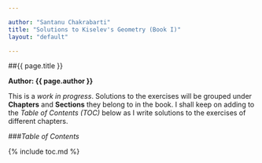 ```yaml
---

author: "Santanu Chakrabarti"
title: "Solutions to Kiselev's Geometry (Book I)"
layout: "default"

---
```



##{{ page.title }}

**Author: {{ page.author }}**

This is a _work in progress_. Solutions to the exercises will be grouped under **Chapters** and **Sections** they belong to in the book. I shall keep on adding to the _Table of Contents (TOC)_ below as I write solutions to the exercises of different chapters.

###_Table of Contents_

{% include toc.md %}